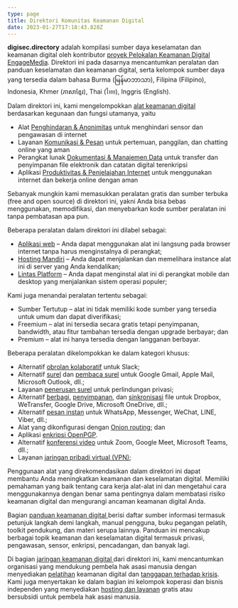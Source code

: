 ```yaml
---
type: page
title: Direktori Komunitas Keamanan Digital
date: 2023-01-27T17:18:43.828Z
---
```

**digisec.directory** adalah kompilasi sumber daya keselamatan dan keamanan digital oleh kontributor [proyek Pelokalan Keamanan Digital EngageMedia](https://engagemedia.org/projects/localization/). Direktori ini pada dasarnya mencantumkan peralatan dan panduan keselamatan dan keamanan digital, serta kelompok sumber daya yang tersedia dalam bahasa Burma (မြန်မာဘာသာ), Filipina (Filipino), Indonesia, Khmer (ភាសាខ្មែរ), Thai (ไทย), Inggris (English).

Dalam direktori ini, kami mengelompokkan [alat keamanan digital](/id/categories/alat-keamanan-digital/) berdasarkan kegunaan dan fungsi utamanya, yaitu

* Alat [Penghindaran & Anonimitas](/id/tags/penghindaran-anonimitas/) untuk menghindari sensor dan pengawasan di internet
* Layanan [Komunikasi & Pesan](/id/tags/komunikasi-pesan/) untuk pertemuan, panggilan, dan chatting online yang aman
* Perangkat lunak [Dokumentasi & Manajemen Data](/id/tags/dokumentasi-manajemen-data/) untuk transfer dan penyimpanan file elektronik dan catatan digital terenkripsi
* Aplikasi [Produktivitas & Penjelajahan Internet](/id/tags/produktivitas-penjelajahan-internet/) untuk menggunakan internet dan bekerja online dengan aman

Sebanyak mungkin kami memasukkan peralatan gratis dan sumber terbuka (free and open source) di direktori ini, yakni Anda bisa bebas menggunakan, memodifikasi, dan menyebarkan kode sumber peralatan ini tanpa pembatasan apa pun. 

Beberapa peralatan dalam direktori ini dilabel sebagai:

* [Aplikasi web](/id/tags/aplikasi-web/) – Anda dapat menggunakan alat ini langsung pada browser internet tanpa harus menginstalnya di perangkat;
* [Hosting Mandiri](/id/tags/hosting-mandiri/) – Anda dapat menjalankan dan memelihara instance alat ini di server yang Anda kendalikan;
* [Lintas Platform](/id/tags/lintas-platform/) – Anda dapat menginstal alat ini di perangkat mobile dan desktop yang menjalankan sistem operasi populer;

Kami juga menandai peralatan tertentu sebagai:

* Sumber Tertutup – alat ini tidak memiliki kode sumber yang tersedia untuk umum dan dapat diverifikasi;
* Freemium – alat ini tersedia secara gratis tetapi penyimpanan, bandwidth, atau fitur tambahan tersedia dengan upgrade berbayar; dan
* Premium – alat ini hanya tersedia dengan langganan berbayar.

Beberapa peralatan dikelompokkan ke dalam kategori khusus:

* Alternatif [obrolan kolaboratif](/id/categories/obrolan-kolaboratif) untuk Slack;
* Alternatif [surel](/id/categories/surel) dan [pembaca surel](/id/categories/pembaca-surel/) untuk Google Gmail, Apple Mail, Microsoft Outlook, dll.;
* Layanan [penerusan surel](/id/categories/email-forwarding/) untuk perlindungan privasi;
* Alternatif [berbagi](/id/categories/berbagi-file), [penyimpanan](/id/categories/penyimpanan-file), dan [sinkronisasi](/id/categories/sinkronisasi-file) file untuk Dropbox, WeTransfer, Google Drive, Microsoft OneDrive, dll.;
* Alternatif [pesan instan](/id/categories/pesan-instan) untuk WhatsApp, Messenger, WeChat, LINE, Viber, dll.;
* Alat yang dikonfigurasi dengan [Onion routing](/id/categories/onion-routing); dan
* Aplikasi [enkripsi OpenPGP](/id/categories/enkripsi-openpgp).
* Alternatif [konferensi video](/id/categories/videoconferencing) untuk Zoom, Google Meet, Microsoft Teams, dll.;
* Layanan [jaringan pribadi virtual (VPN)](/id/categories/jaringan-pribadi-virtual);

Penggunaan alat yang direkomendasikan dalam direktori ini dapat membantu Anda meningkatkan keamanan dan keselamatan digital. Memiliki pemahaman yang baik tentang cara kerja alat-alat ini dan mengetahui cara menggunakannya dengan benar sama pentingnya dalam membatasi risiko keamanan digital dan mengurangi ancaman keamanan digital Anda.

Bagian [panduan keamanan digital ](/id/categories/digital-security-guides/) berisi daftar sumber informasi termasuk petunjuk langkah demi langkah, manual pengguna, buku pegangan pelatih, toolkit pendukung, dan materi serupa lainnya. Panduan ini mencakup berbagai topik keamanan dan keselamatan digital termasuk privasi, pengawasan, sensor, enkripsi, pencadangan, dan banyak lagi.

Di bagian [jaringan keamanan digital ](/id/categories/digital-security-network/) dari direktori ini, kami mencantumkan organisasi yang mendukung pembela hak asasi manusia dengan menyediakan [pelatihan](/id/categories/digital-security-trainers/) keamanan digital dan [tanggapan terhadap krisis](/id/categories/digital-security-crisis-responders/). Kami juga menyertakan ke dalam bagian ini kelompok koperasi dan bisnis independen yang menyediakan [hosting dan layanan](/id/categories/digital-security-service-providers/) gratis atau bersubsidi untuk pembela hak asasi manusia.